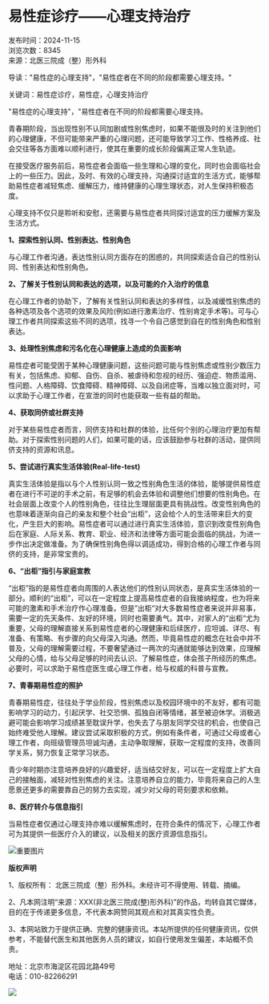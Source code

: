 # 易性症诊疗——心理支持治疗

发布时间：2024-11-15  
浏览次数：8345  
来源：北医三院成（整）形外科  

导读："易性症的心理支持"，"易性症者在不同的阶段都需要心理支持。"

关键词：易性症诊疗，易性症，心理支持治疗  

"易性症的心理支持"，"易性症者在不同的阶段都需要心理支持。

青春期阶段，当出现性别不认同加剧或性别焦虑时，如果不能很及时的关注到他们的心理健康，不但可能带来严重的心理问题，还可能导致学习工作、性格养成、社会交往等各方面难以顺利进行，使其在重要的成长阶段偏离正常人生轨迹。

在接受医疗服务前后，易性症者会面临一些生理和心理的变化，同时也会面临社会上的一些压力。因此，及时、有效的心理支持，沟通探讨适宜的生活方式，能够帮助易性症者减轻焦虑、缓解压力，维持健康的心理生理状态，对人生保持积极态度。

心理支持不仅只是聆听和安慰，还需要与易性症者共同探讨适宜的压力缓解方案及生活方式。

**1、探索性别认同、性别表达、性别角色**

与心理工作者沟通，表达性别认同方面存在的困惑的，共同探索适合自己的性别认同、性别表达和性别角色。

**2、了解关于性别认同和表达的选项，以及可能的介入治疗的信息**

在心理工作者的协助下，了解有关性别认同和表达的多样性，以及减缓性别焦虑的各种选项及各个选项的效果及风险(例如进行激素治疗、性别肯定手术等)。可与心理工作者共同探索这些不同的选项，找寻一个令自己感觉到自在的性别角色和性别表达。

**3、处理性别焦虑和污名化在心理健康上造成的负面影响**

易性症者可能受困于某种心理健康问题，这些问题可能与性别焦虑或性别少数压力有关，包括焦虑、抑郁、自伤、自杀、被虐待和忽视的经历、强迫症、物质滥用、性问题、人格障碍、饮食障碍、精神障碍、以及自闭症等，当难以独立面对时，可以求助于心理工作者，在宣泄的同时也能获取一些有益的帮助。

**4、获取同侪或社群支持**

对于某些易性症者而言，同侪支持和社群的体验，比任何个别的心理治疗更加有帮助。对于探索性别问题的人们，如果可能的话，应该鼓励参与社群的活动，提供同侪支持的资源和讯息。

**5、尝试进行真实生活体验(Real-life-test)**

真实生活体验是指以与个人性别认同一致之性别角色生活的体验，能够提供易性症者在进行不可逆的手术之前，有足够的机会去体验和调整他们想要的性别角色。在社会层面上改变个人的性别角色，往往比生理层面更具有挑战性。改变性别角色的也意味着逐渐向自己的亲友和整个社会“出柜”，这会给个人的生活带来巨大的变化，产生巨大的影响。易性症者可以通过进行真实生活体验，意识到改变性别角色后在家庭、人际关系、教育、职业、经济和法律等方面可能会面临的挑战，为进一步作出决定做准备。为了确保性别角色得以调适成功，得到合格的心理工作者与同侪的支持，是非常宝贵的。

**6、“出柜”指引与家庭宣教**

“出柜”指的是易性症者向周围的人表达他们的性别认同状态，是真实生活体验的一部分。顺利的“出柜”，可以在一定程度上提高易性症者的自我接纳程度，也为将来可能的激素和手术治疗作心理准备。但是”出柜“对大多数易性症者来说并非易事，需要一定的先天条件、友好的环境，同时也需要勇气。其中，对家人的“出柜“尤为重要，父母的理解直接关系到易性症者的心理健康和后续医疗，应坦诚、详尽、有准备、有策略、有步骤的向父母深入沟通。然而，毕竟易性症的概念在社会中并不普及，父母的理解需要过程，不要奢望通过一两次的沟通就能够达到效果，应理解父母的心情，给与父母足够的时间去认识、了解易性症，体会孩子所经历的焦虑。必要时，可以求助于易性症医生或心理工作者，给与权威的科普与宣教。

**7、青春期易性症的照护**

青春期易性症，往往处于学业阶段，性别焦虑以及校园环境中的不友好，都有可能影响学习的动力，引起厌学、社交恐惧、孤独自闭等情绪，甚至被迫休学。消极逃避可能会影响学习成绩甚至耽误升学，也失去了与朋友同学交往的机会，也使自己始终难受他人理解。建议尝试采取积极的方式，例如有条件者，可通过父母或者心理工作者，向班级管理员坦诚沟通，主动争取理解，获取一定程度的支持，改善同学关系，努力恢复正常学习状态。

青少年时期亦注意培养良好的兴趣爱好，适当结交好友，可以在一定程度上扩大自己的接触面，减轻对性别焦虑的关注。注意培养自立的能力，毕竟将来自己的人生愿景还更多的需要靠自己的努力去实现，减少对父母的苛刻要求和依赖。

**8、医疗转介与信息指引**

当易性症者仅通过心理支持亦难以缓解焦虑时，在符合条件的情况下，心理工作者可为其提供一些医疗介入的建议，以及相关的医疗资源信息指引。

![重要图片](https://www.sar.com.cn/templets/demo/images/zxanniu3_03.jpg)

**版权声明**

1、版权所有： 北医三院成（整）形外科。未经许可不得使用、转载、摘编。

2、凡本网注明“来源：XXX(非北医三院成(整)形外科)”的作品，均转自其它媒体，目的在于传递更多信息，不代表本网赞同其观点和对其真实性负责。

3、本网站致力于提供正确、完整的健康资讯。本站所提供的任何健康资讯，仅供参考，不能替代医生和其他医务人员的建议，如自行使用发生偏差，本站概不负责。  

地址：北京市海淀区花园北路49号  
电话：010-82266291  

![](https://www.sar.com.cn/templets/demo/images/gxq_18.jpg)